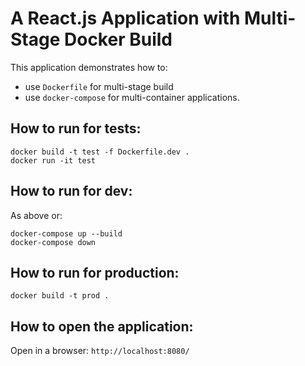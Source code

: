 # A React.js Application with Multi-Stage Docker Build
This application demonstrates how to:
* use `Dockerfile` for multi-stage build
* use `docker-compose` for multi-container applications.

## How to run for tests:
```
docker build -t test -f Dockerfile.dev .
docker run -it test
```

## How to run for dev:
As above or:
```
docker-compose up --build
docker-compose down
```

## How to run for production:
```
docker build -t prod .
```

## How to open the application:
Open in a browser: `http://localhost:8080/`
